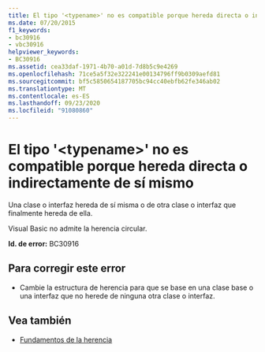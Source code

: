 ```yaml
---
title: El tipo '<typename>' no es compatible porque hereda directa o indirectamente de sí mismo
ms.date: 07/20/2015
f1_keywords:
- bc30916
- vbc30916
helpviewer_keywords:
- BC30916
ms.assetid: cea33daf-1971-4b70-a01d-7d8b5c9e4269
ms.openlocfilehash: 71ce5a5f32e322241e00134796ff9b0309aefd81
ms.sourcegitcommit: bf5c5850654187705bc94cc40ebfb62fe346ab02
ms.translationtype: MT
ms.contentlocale: es-ES
ms.lasthandoff: 09/23/2020
ms.locfileid: "91080860"
---
```

# <a name="type-typename-is-not-supported-because-it-either-directly-or-indirectly-inherits-from-itself"></a>El tipo '\<typename>' no es compatible porque hereda directa o indirectamente de sí mismo

Una clase o interfaz hereda de sí misma o de otra clase o interfaz que finalmente hereda de ella.  
  
 Visual Basic no admite la herencia circular.  
  
 **Id. de error:** BC30916  
  
## <a name="to-correct-this-error"></a>Para corregir este error  
  
- Cambie la estructura de herencia para que se base en una clase base o una interfaz que no herede de ninguna otra clase o interfaz.  
  
## <a name="see-also"></a>Vea también

- [Fundamentos de la herencia](../programming-guide/language-features/objects-and-classes/inheritance-basics.md)
